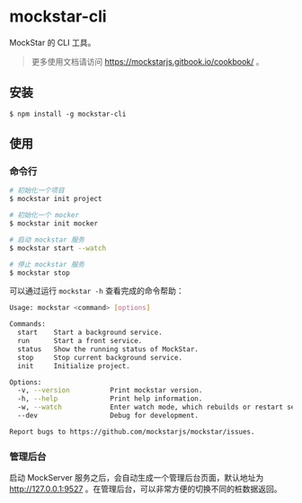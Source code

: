 # mockstar-cli

MockStar 的 CLI 工具。

> 更多使用文档请访问 https://mockstarjs.gitbook.io/cookbook/ 。

## 安装

```
$ npm install -g mockstar-cli
```

## 使用

### 命令行

```bash
# 初始化一个项目
$ mockstar init project

# 初始化一个 mocker
$ mockstar init mocker

# 启动 mockstar 服务
$ mockstar start --watch

# 停止 mockstar 服务
$ mockstar stop

```

可以通过运行 `mockstar -h` 查看完成的命令帮助：

```bash
Usage: mockstar <command> [options]

Commands:
  start    Start a background service.
  run      Start a front service.
  status   Show the running status of MockStar.
  stop     Stop current background service.
  init     Initialize project.

Options:
  -v, --version          Print mockstar version.
  -h, --help             Print help information.
  -w, --watch            Enter watch mode, which rebuilds or restart server on file change.
  --dev                  Debug for development.

Report bugs to https://github.com/mockstarjs/mockstar/issues.
```

### 管理后台

启动 MockServer 服务之后，会自动生成一个管理后台页面，默认地址为 http://127.0.0.1:9527 。在管理后台，可以非常方便的切换不同的桩数据返回。